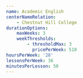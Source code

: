 ```yaml
---
name: Academic English
centerNameRelation:
    - Chestnut Hill College
durationOptions:
    maxWeeks: 3
    weekThresholds:
        - thresholdMax: 3
          pricePerWeek: 510
hoursPerWeek: '28'
lessonsPerWeek: 36
minutesPerLesson: 50
---
```

